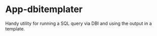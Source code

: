 # App-dbitemplater
Handy utility for running a SQL query via DBI and using the output in a template.
